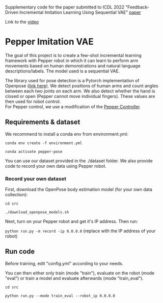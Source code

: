 Supplementary code for the paper submitted to ICDL 2022 "Feedback-Driven Incremental Imitation Learning Using Sequential VAE" [paper](https://paperhost.org/proceedings/ras/ICDL22/files/0072.pdf)

Link to the [video](https://www.youtube.com/watch?v=DEfvUAwfLpc&t=6s)

# Pepper Imitation VAE

The goal of this project is to create a few-shot incremental learning framework with Pepper robot in which it can learn to perform arm movements based on human demonstrations and natural language descriptions/labels. The model used is a sequential VAE.

The library used for pose detection is a Pytorch implementation of Openpose ([link here](https://github.com/Hzzone/pytorch-openpose)).
We detect positions of human arms and count angles between each two joints on each arm. We also detect whether the hand is closed or open (Pepper cannot move individual fingers). These values are then used for robot control.   
For Pepper control, we use a modification of the [Pepper Controller](https://github.com/incognite-lab/Pepper-Controller).


## Requirements & dataset

We recommend to install a conda env from environment.yml:


`conda env create -f environment.yml`

`conda activate pepper-pose`


You can use our dataset provided in the ./dataset folder. We also provide code to record your own data using Pepper robot. 


### Record your own dataset

First, download the OpenPose body estimation model (for your own data collection):

`cd src`

`./download_openpose_models.sh`

Next, turn on your Pepper robot and get it's IP address. Then run:

`python run.py -m record -ip 0.0.0.0`  (replace with the IP address of your robot)

## Run code

Before training, edit "config.yml" according to your needs. 


You can then either only train (mode "train"), evaluate on the robot (mode "eval") or train a model and evaluate afterwards (mode "train_eval"). 


`cd src`

`python run.py --mode train_eval --robot_ip 0.0.0.0`
